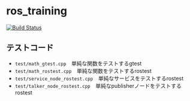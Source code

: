 # ros_training
[![Build Status](https://travis-ci.org/knagara/ros_training.svg?branch=master)](https://travis-ci.org/knagara/ros_training)

## テストコード
- `test/math_gtest.cpp`　単純な関数をテストするgtest
- `test/math_rostest.cpp`　単純な関数をテストするrostest
- `test/service_node_rostest.cpp`　単純なサービスをテストするrostest
- `test/talker_node_rostest.cpp`　単純なpublisherノードをテストするrostest
